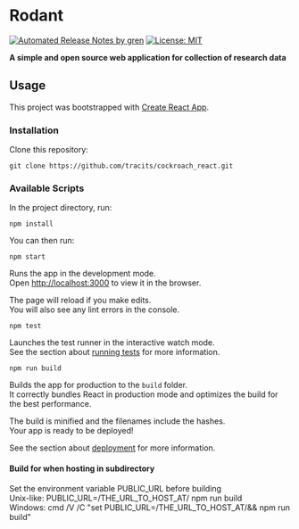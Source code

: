 # Rodant
[![Automated Release Notes by gren](https://img.shields.io/badge/%F0%9F%A4%96-release%20notes-00B2EE.svg)](https://github-tools.github.io/github-release-notes/)
[![License: MIT](https://img.shields.io/badge/License-MIT-yellow.svg)](https://opensource.org/licenses/MIT)

**A simple and open source web application for collection of research data**

## Usage
This project was bootstrapped with [Create React App](https://github.com/facebook/create-react-app).

### Installation

Clone this repository:  

`git clone https://github.com/tracits/cockroach_react.git`

### Available Scripts

In the project directory, run:  

`npm install`  

You can then run:  

`npm start`  

Runs the app in the development mode.  
Open [http://localhost:3000](http://localhost:3000) to view it in the browser.  

The page will reload if you make edits.  
You will also see any lint errors in the console.  

`npm test`  

Launches the test runner in the interactive watch mode.  
See the section about [running tests](https://facebook.github.io/create-react-app/docs/running-tests) for more information.  

`npm run build`  

Builds the app for production to the `build` folder.  
It correctly bundles React in production mode and optimizes the build for the best performance.  

The build is minified and the filenames include the hashes.  
Your app is ready to be deployed!  

See the section about [deployment](https://facebook.github.io/create-react-app/docs/deployment) for more information.

#### Build for when hosting in subdirectory
Set the environment variable PUBLIC_URL before building  
Unix-like: PUBLIC_URL=/THE_URL_TO_HOST_AT/ npm run build  
Windows: cmd /V /C "set PUBLIC_URL=/THE_URL_TO_HOST_AT/&& npm run build"  
